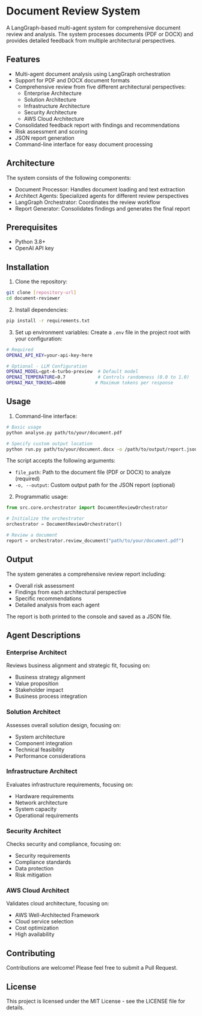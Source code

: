 # Document Review System

A LangGraph-based multi-agent system for comprehensive document review and analysis. The system processes documents (PDF or DOCX) and provides detailed feedback from multiple architectural perspectives.

## Features

- Multi-agent document analysis using LangGraph orchestration
- Support for PDF and DOCX document formats
- Comprehensive review from five different architectural perspectives:
  - Enterprise Architecture
  - Solution Architecture
  - Infrastructure Architecture
  - Security Architecture
  - AWS Cloud Architecture
- Consolidated feedback report with findings and recommendations
- Risk assessment and scoring
- JSON report generation
- Command-line interface for easy document processing

## Architecture

The system consists of the following components:

- Document Processor: Handles document loading and text extraction
- Architect Agents: Specialized agents for different review perspectives
- LangGraph Orchestrator: Coordinates the review workflow
- Report Generator: Consolidates findings and generates the final report

## Prerequisites

- Python 3.8+
- OpenAI API key

## Installation

1. Clone the repository:
```bash
git clone [repository-url]
cd document-reviewer
```

2. Install dependencies:
```bash
pip install -r requirements.txt
```

3. Set up environment variables:
Create a `.env` file in the project root with your configuration:
```bash
# Required
OPENAI_API_KEY=your-api-key-here

# Optional - LLM Configuration
OPENAI_MODEL=gpt-4-turbo-preview  # Default model
OPENAI_TEMPERATURE=0.7            # Controls randomness (0.0 to 1.0)
OPENAI_MAX_TOKENS=4000           # Maximum tokens per response
```

## Usage

1. Command-line interface:
```bash
# Basic usage
python analyse.py path/to/your/document.pdf

# Specify custom output location
python run.py path/to/your/document.docx -o /path/to/output/report.json
```

The script accepts the following arguments:
- `file_path`: Path to the document file (PDF or DOCX) to analyze (required)
- `-o, --output`: Custom output path for the JSON report (optional)

2. Programmatic usage:
```python
from src.core.orchestrator import DocumentReviewOrchestrator

# Initialize the orchestrator
orchestrator = DocumentReviewOrchestrator()

# Review a document
report = orchestrator.review_document("path/to/your/document.pdf")
```

## Output

The system generates a comprehensive review report including:
- Overall risk assessment
- Findings from each architectural perspective
- Specific recommendations
- Detailed analysis from each agent

The report is both printed to the console and saved as a JSON file.

## Agent Descriptions

### Enterprise Architect
Reviews business alignment and strategic fit, focusing on:
- Business strategy alignment
- Value proposition
- Stakeholder impact
- Business process integration

### Solution Architect
Assesses overall solution design, focusing on:
- System architecture
- Component integration
- Technical feasibility
- Performance considerations

### Infrastructure Architect
Evaluates infrastructure requirements, focusing on:
- Hardware requirements
- Network architecture
- System capacity
- Operational requirements

### Security Architect
Checks security and compliance, focusing on:
- Security requirements
- Compliance standards
- Data protection
- Risk mitigation

### AWS Cloud Architect
Validates cloud architecture, focusing on:
- AWS Well-Architected Framework
- Cloud service selection
- Cost optimization
- High availability

## Contributing

Contributions are welcome! Please feel free to submit a Pull Request.

## License

This project is licensed under the MIT License - see the LICENSE file for details. 